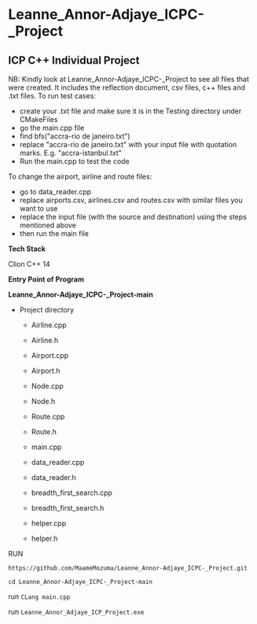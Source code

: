 # Leanne_Annor-Adjaye_ICPC-_Project

## ICP C++ Individual Project

NB: Kindly look at Leanne_Annor-Adjaye_ICPC-_Project to see all files that were created. It includes the reflection document, csv files, c++ files and .txt files.
To run test cases:
- create your .txt file and make sure it is in the Testing directory under CMakeFiles
- go the main.cpp file
- find bfs("accra-rio de janeiro.txt") 
- replace "accra-rio de janeiro.txt" with your input file with quotation marks. E.g. "accra-istanbul.txt"
- Run the main.cpp to test the code

To change the airport, airline and route files:
- go to data_reader.cpp
- replace airports.csv, airlines.csv and routes.csv with similar files you want to use
- replace the input file (with the source and destination) using the steps mentioned above
- then run the main file

**Tech Stack**

Clion C++ 14

**Entry Point of Program**

**Leanne_Annor-Adjaye_ICPC-_Project-main**
 - Project directory
    - Airline.cpp
    - Airline.h
    
    - Airport.cpp
    - Airport.h
    
    - Node.cpp
    - Node.h
    
    - Route.cpp
    - Route.h
    
    - main.cpp
    
    - data_reader.cpp
    - data_reader.h
    
    - breadth_first_search.cpp
    - breadth_first_search.h
    
    - helper.cpp
    - helper.h
   

RUN 


`https://github.com/MaameMozuma/Leanne_Annor-Adjaye_ICPC-_Project.git`

`cd Leanne_Annor-Adjaye_ICPC-_Project-main`

run `CLang main.cpp`

run `Leanne_Annor_Adjaye_ICP_Project.exe`
